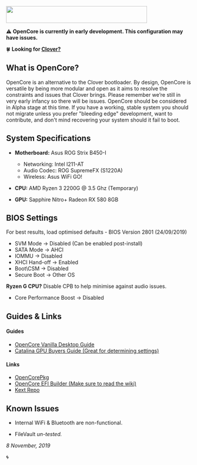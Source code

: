 <img src="https://ibin.co/4wROyHBs3PAE.png" width="383" height="46"/>

⚠️ **OpenCore is currently in early development. This configuration may have issues.**

🍀 **Looking for [Clover?](https://github.com/willza3/macOS-strix-B450i/tree/master)**

## What is OpenCore?
OpenCore is an alternative to the Clover bootloader. By design, OpenCore is versatile by being more modular and open as it aims to resolve the constraints and issues that Clover brings. Please remember we’re still in very early infancy so there will be issues. OpenCore should be considered in Alpha stage at this time. If you have a working, stable system you should not migrate unless you prefer "bleeding edge" development, want to contribute, and don't mind recovering your system should it fail to boot.

## System Specifications

- **Motherboard:** Asus ROG Strix B450-I
  * Networking: Intel I211-AT
  * Audio Codec: ROG SupremeFX (S1220A)
  * Wireless: Asus WiFi GO!
  
- **CPU:** AMD Ryzen 3 2200G @ 3.5 Ghz (Temporary)

- **GPU:** Sapphire Nitro+ Radeon RX 580 8GB

## BIOS Settings

For best results, load optimised defaults - BIOS Version 2801 (24/09/2019)

- SVM Mode -> Disabled (Can be enabled post-install)
- SATA Mode -> AHCI
- IOMMU -> Disabled
- XHCI Hand-off -> Enabled
- Boot\CSM -> Disabled
- Secure Boot -> Other OS

**Ryzen G CPU?** Disable CPB to help minimise against audio issues.

- Core Performance Boost -> Disabled

## Guides & Links

#### Guides
- [OpenCore Vanilla Desktop Guide](https://khronokernel-2.gitbook.io/opencore-vanilla-desktop-guide/)
- [Catalina GPU Buyers Guide (Great for determining settings)](https://khronokernel-3.gitbook.io/catalina-gpu-buyers-guide/)

#### Links

- [OpenCorePkg](https://github.com/acidanthera/OpenCorePkg)
- [OpenCore EFI Builder (Make sure to read the wiki)](https://github.com/rusty-bits/OC-tool)
- [Kext Repo](https://1drv.ms/f/s!AiP7m5LaOED-m-J8-MLJGnOgAqnjGw)


## Known Issues

- Internal WiFi & Bluetooth are non-functional.

- FileVault *un-tested.*

*8 November, 2019*

🌀
